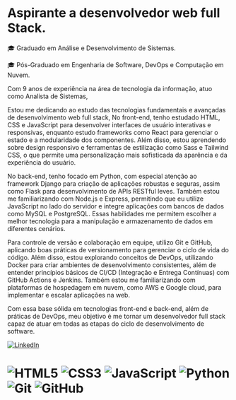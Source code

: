 # Aspirante a desenvolvedor web full Stack.

🎓 Graduado em Análise e Desenvolvimento de Sistemas.

🎓 Pós-Graduado em Engenharia de Software, DevOps e Computação em Nuvem.

Com 9 anos de experiência na área de tecnologia da informação, atuo como Analista de Sistemas,

Estou me dedicando ao estudo das tecnologias fundamentais e avançadas de desenvolvimento web full stack, No front-end, tenho estudado HTML, CSS e JavaScript para desenvolver interfaces de usuário interativas e responsivas, enquanto estudo frameworks como React para gerenciar o estado e a modularidade dos componentes. Além disso, estou aprendendo sobre design responsivo e ferramentas de estilização como Sass e Tailwind CSS, o que permite uma personalização mais sofisticada da aparência e da experiência do usuário.

No back-end, tenho focado em Python, com especial atenção ao framework Django para criação de aplicações robustas e seguras, assim como Flask para desenvolvimento de APIs RESTful leves. Também estou me familiarizando com Node.js e Express, permitindo que eu utilize JavaScript no lado do servidor e integre aplicações com bancos de dados como MySQL e PostgreSQL. Essas habilidades me permitem escolher a melhor tecnologia para a manipulação e armazenamento de dados em diferentes cenários.

Para controle de versão e colaboração em equipe, utilizo Git e GitHub, aplicando boas práticas de versionamento para gerenciar o ciclo de vida do código. Além disso, estou explorando conceitos de DevOps, utilizando Docker para criar ambientes de desenvolvimento consistentes, além de entender princípios básicos de CI/CD (Integração e Entrega Contínuas) com GitHub Actions e Jenkins. Também estou me familiarizando com plataformas de hospedagem em nuvem, como AWS e Google cloud, para implementar e escalar aplicações na web.

Com essa base sólida em tecnologias front-end e back-end, além de práticas de DevOps, meu objetivo é me tornar um desenvolvedor full stack capaz de atuar em todas as etapas do ciclo de desenvolvimento de software.

[![LinkedIn](https://img.shields.io/badge/LinkedIn-%230077B5.svg?logo=linkedin&logoColor=white)](https://www.linkedin.com/in/italosilv/)
# ![HTML5](https://img.shields.io/badge/html5-%23E34F26.svg?style=for-the-badge&logo=html5&logoColor=white) ![CSS3](https://img.shields.io/badge/css3-%231572B6.svg?style=for-the-badge&logo=css3&logoColor=white) ![JavaScript](https://img.shields.io/badge/javascript-%23323330.svg?style=for-the-badge&logo=javascript&logoColor=%23F7DF1E) ![Python](https://img.shields.io/badge/python-3670A0?style=for-the-badge&logo=python&logoColor=ffdd54) ![Git](https://img.shields.io/badge/git-%23F05033.svg?style=for-the-badge&logo=git&logoColor=white) ![GitHub](https://img.shields.io/badge/github-%23121011.svg?style=for-the-badge&logo=github&logoColor=white)
